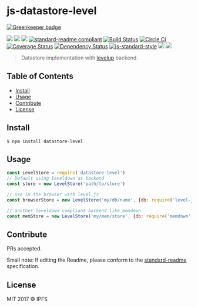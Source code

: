# js-datastore-level

[![Greenkeeper badge](https://badges.greenkeeper.io/kumavis/js-datastore-ipfs-ro-hook.svg)](https://greenkeeper.io/)

[![](https://img.shields.io/badge/made%20by-Protocol%20Labs-blue.svg?style=flat-square)](http://ipn.io)
[![](https://img.shields.io/badge/project-IPFS-blue.svg?style=flat-square)](http://ipfs.io/)
[![](https://img.shields.io/badge/freenode-%23ipfs-blue.svg?style=flat-square)](http://webchat.freenode.net/?channels=%23ipfs)
[![standard-readme compliant](https://img.shields.io/badge/standard--readme-OK-green.svg?style=flat-square)](https://github.com/RichardLitt/standard-readme)
[![Build Status](https://travis-ci.org/ipfs/js-datastore-level.svg)](https://travis-ci.org/ipfs/js-datastore-level) [![Circle CI](https://circleci.com/gh/ipfs/js-datastore-level.svg?style=svg)](https://circleci.com/gh/ipfs/js-datastore-level)
[![Coverage Status](https://coveralls.io/repos/github/ipfs/js-datastore-level/badge.svg?branch=master)](https://coveralls.io/github/ipfs/js-datastore-level?branch=master) [![Dependency Status](https://david-dm.org/diasdavid/js-peer-id.svg?style=flat-square)](https://david-dm.org/ipfs/js-datastore-level)
[![js-standard-style](https://img.shields.io/badge/code%20style-standard-brightgreen.svg?style=flat-square)](https://github.com/feross/standard)
![](https://img.shields.io/badge/npm-%3E%3D3.0.0-orange.svg?style=flat-square)
![](https://img.shields.io/badge/Node.js-%3E%3D4.0.0-orange.svg?style=flat-square)

> Datastore implementation with [levelup](https://github.com/level/levelup) backend.

## Table of Contents

- [Install](#install)
- [Usage](#usage)
- [Contribute](#contribute)
- [License](#license)

## Install

```
$ npm install datastore-level
```

## Usage

```js
const LevelStore = require('datastore-level')
// Default using leveldown as backend
const store = new LevelStore('path/to/store')

// use in the browser with level.js
const browserStore = new LevelStore('my/db/name', {db: require('level-js')})

// another leveldown compliant backend like memdown
const memStore = new LevelStore('my/mem/store', {db: require('memdown')})
```

## Contribute

PRs accepted.

Small note: If editing the Readme, please conform to the [standard-readme](https://github.com/RichardLitt/standard-readme) specification.

## License

MIT 2017 © IPFS
